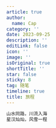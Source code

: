 ```yaml
---
article: true
author:
  name: Cap
category: ''
date: 2023-09-25
description: ''
editLink: false
icon: ''
image: ''
isOriginal: true
shortTitle: ''
star: false
sticky: 8
tag: 随笔
timeline: true
title: 旅程
---
```






```html
山水同路，川流入海
星汉灿灿，风雪一程
```
